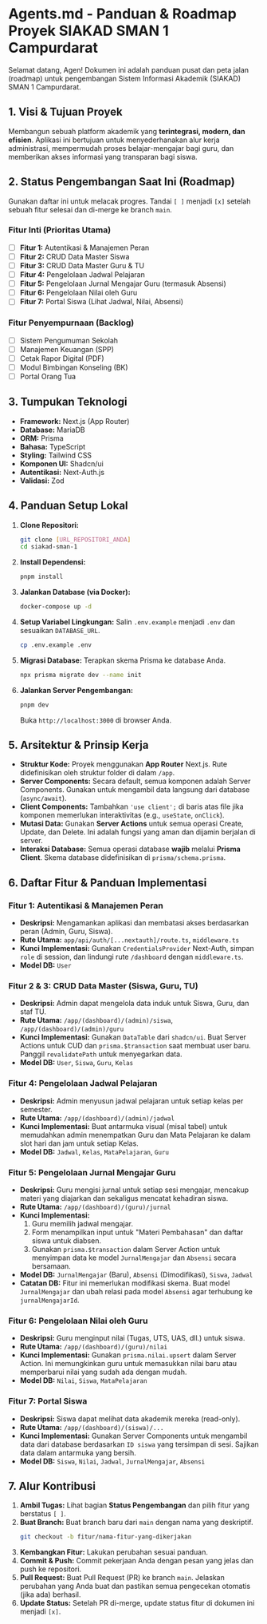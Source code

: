 # Agents.md - Panduan & Roadmap Proyek SIAKAD SMAN 1 Campurdarat

Selamat datang, Agen! Dokumen ini adalah panduan pusat dan peta jalan (roadmap) untuk pengembangan Sistem Informasi Akademik (SIAKAD) SMAN 1 Campurdarat.

## 1. Visi & Tujuan Proyek

Membangun sebuah platform akademik yang **terintegrasi, modern, dan efisien**. Aplikasi ini bertujuan untuk menyederhanakan alur kerja administrasi, mempermudah proses belajar-mengajar bagi guru, dan memberikan akses informasi yang transparan bagi siswa.

## 2. Status Pengembangan Saat Ini (Roadmap)

Gunakan daftar ini untuk melacak progres. Tandai `[ ]` menjadi `[x]` setelah sebuah fitur selesai dan di-merge ke branch `main`.

### Fitur Inti (Prioritas Utama)
- [ ] **Fitur 1:** Autentikasi & Manajemen Peran
- [ ] **Fitur 2:** CRUD Data Master Siswa
- [ ] **Fitur 3:** CRUD Data Master Guru & TU
- [ ] **Fitur 4:** Pengelolaan Jadwal Pelajaran
- [ ] **Fitur 5:** Pengelolaan Jurnal Mengajar Guru (termasuk Absensi)
- [ ] **Fitur 6:** Pengelolaan Nilai oleh Guru
- [ ] **Fitur 7:** Portal Siswa (Lihat Jadwal, Nilai, Absensi)

### Fitur Penyempurnaan (Backlog)
- [ ] Sistem Pengumuman Sekolah
- [ ] Manajemen Keuangan (SPP)
- [ ] Cetak Rapor Digital (PDF)
- [ ] Modul Bimbingan Konseling (BK)
- [ ] Portal Orang Tua

## 3. Tumpukan Teknologi

- **Framework:** Next.js (App Router)
- **Database:** MariaDB
- **ORM:** Prisma
- **Bahasa:** TypeScript
- **Styling:** Tailwind CSS
- **Komponen UI:** Shadcn/ui
- **Autentikasi:** Next-Auth.js
- **Validasi:** Zod

## 4. Panduan Setup Lokal

1.  **Clone Repositori:**
    ```bash
    git clone [URL_REPOSITORI_ANDA]
    cd siakad-sman-1
    ```
2.  **Install Dependensi:**
    ```bash
    pnpm install
    ```
3.  **Jalankan Database (via Docker):**
    ```bash
    docker-compose up -d
    ```
4.  **Setup Variabel Lingkungan:**
    Salin `.env.example` menjadi `.env` dan sesuaikan `DATABASE_URL`.
    ```bash
    cp .env.example .env
    ```
5.  **Migrasi Database:**
    Terapkan skema Prisma ke database Anda.
    ```bash
    npx prisma migrate dev --name init
    ```
6.  **Jalankan Server Pengembangan:**
    ```bash
    pnpm dev
    ```
    Buka `http://localhost:3000` di browser Anda.

## 5. Arsitektur & Prinsip Kerja

-   **Struktur Kode:** Proyek menggunakan **App Router** Next.js. Rute didefinisikan oleh struktur folder di dalam `/app`.
-   **Server Components:** Secara default, semua komponen adalah Server Components. Gunakan untuk mengambil data langsung dari database (`async/await`).
-   **Client Components:** Tambahkan `'use client';` di baris atas file jika komponen memerlukan interaktivitas (e.g., `useState`, `onClick`).
-   **Mutasi Data:** Gunakan **Server Actions** untuk semua operasi Create, Update, dan Delete. Ini adalah fungsi yang aman dan dijamin berjalan di server.
-   **Interaksi Database:** Semua operasi database **wajib** melalui **Prisma Client**. Skema database didefinisikan di `prisma/schema.prisma`.

## 6. Daftar Fitur & Panduan Implementasi

### **Fitur 1: Autentikasi & Manajemen Peran**
-   **Deskripsi:** Mengamankan aplikasi dan membatasi akses berdasarkan peran (Admin, Guru, Siswa).
-   **Rute Utama:** `app/api/auth/[...nextauth]/route.ts`, `middleware.ts`
-   **Kunci Implementasi:** Gunakan `CredentialsProvider` Next-Auth, simpan `role` di session, dan lindungi rute `/dashboard` dengan `middleware.ts`.
-   **Model DB:** `User`

### **Fitur 2 & 3: CRUD Data Master (Siswa, Guru, TU)**
-   **Deskripsi:** Admin dapat mengelola data induk untuk Siswa, Guru, dan staf TU.
-   **Rute Utama:** `/app/(dashboard)/(admin)/siswa`, `/app/(dashboard)/(admin)/guru`
-   **Kunci Implementasi:** Gunakan `DataTable` dari `shadcn/ui`. Buat Server Actions untuk CUD dan `prisma.$transaction` saat membuat user baru. Panggil `revalidatePath` untuk menyegarkan data.
-   **Model DB:** `User`, `Siswa`, `Guru`, `Kelas`

### **Fitur 4: Pengelolaan Jadwal Pelajaran**
-   **Deskripsi:** Admin menyusun jadwal pelajaran untuk setiap kelas per semester.
-   **Rute Utama:** `/app/(dashboard)/(admin)/jadwal`
-   **Kunci Implementasi:** Buat antarmuka visual (misal tabel) untuk memudahkan admin menempatkan Guru dan Mata Pelajaran ke dalam slot hari dan jam untuk setiap Kelas.
-   **Model DB:** `Jadwal`, `Kelas`, `MataPelajaran`, `Guru`

### **Fitur 5: Pengelolaan Jurnal Mengajar Guru**
-   **Deskripsi:** Guru mengisi jurnal untuk setiap sesi mengajar, mencakup materi yang diajarkan dan sekaligus mencatat kehadiran siswa.
-   **Rute Utama:** `/app/(dashboard)/(guru)/jurnal`
-   **Kunci Implementasi:**
    1.  Guru memilih jadwal mengajar.
    2.  Form menampilkan input untuk "Materi Pembahasan" dan daftar siswa untuk diabsen.
    3.  Gunakan `prisma.$transaction` dalam Server Action untuk menyimpan data ke model `JurnalMengajar` dan `Absensi` secara bersamaan.
-   **Model DB:** `JurnalMengajar` (Baru), `Absensi` (Dimodifikasi), `Siswa`, `Jadwal`
-   **Catatan DB:** Fitur ini memerlukan modifikasi skema. Buat model `JurnalMengajar` dan ubah relasi pada model `Absensi` agar terhubung ke `jurnalMengajarId`.

### **Fitur 6: Pengelolaan Nilai oleh Guru**
-   **Deskripsi:** Guru menginput nilai (Tugas, UTS, UAS, dll.) untuk siswa.
-   **Rute Utama:** `/app/(dashboard)/(guru)/nilai`
-   **Kunci Implementasi:** Gunakan `prisma.nilai.upsert` dalam Server Action. Ini memungkinkan guru untuk memasukkan nilai baru atau memperbarui nilai yang sudah ada dengan mudah.
-   **Model DB:** `Nilai`, `Siswa`, `MataPelajaran`

### **Fitur 7: Portal Siswa**
-   **Deskripsi:** Siswa dapat melihat data akademik mereka (read-only).
-   **Rute Utama:** `/app/(dashboard)/(siswa)/...`
-   **Kunci Implementasi:** Gunakan Server Components untuk mengambil data dari database berdasarkan `ID siswa` yang tersimpan di sesi. Sajikan data dalam antarmuka yang bersih.
-   **Model DB:** `Siswa`, `Nilai`, `Jadwal`, `JurnalMengajar`, `Absensi`

## 7. Alur Kontribusi

1.  **Ambil Tugas:** Lihat bagian **Status Pengembangan** dan pilih fitur yang berstatus `[ ]`.
2.  **Buat Branch:** Buat branch baru dari `main` dengan nama yang deskriptif.
    ```bash
    git checkout -b fitur/nama-fitur-yang-dikerjakan
    ```
3.  **Kembangkan Fitur:** Lakukan perubahan sesuai panduan.
4.  **Commit & Push:** Commit pekerjaan Anda dengan pesan yang jelas dan push ke repositori.
5.  **Pull Request:** Buat Pull Request (PR) ke branch `main`. Jelaskan perubahan yang Anda buat dan pastikan semua pengecekan otomatis (jika ada) berhasil.
6.  **Update Status:** Setelah PR di-merge, update status fitur di dokumen ini menjadi `[x]`.

```